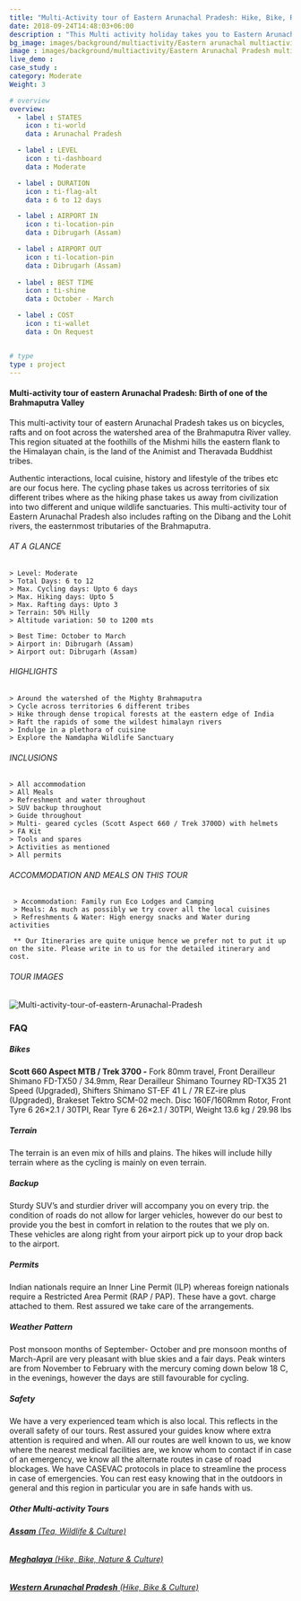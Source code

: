 ```yaml
---
title: "Multi-Activity tour of Eastern Arunachal Pradesh: Hike, Bike, Raft & Culture"
date: 2018-09-24T14:48:03+06:00
description : "This Multi activity holiday takes you to Eastern Arunachal Pradesh. Hike, bike, Raft and more in the land of the 'Dawn lit Mountains'"
bg_image: images/background/multiactivity/Eastern arunachal multiactivity tour main.jpg
image : images/background/multiactivity/Eastern Arunachal Pradesh multiactivity tour.jpg
live_demo : 
case_study : 
category: Moderate
Weight: 3

# overview
overview:
  - label : STATES
    icon : ti-world
    data : Arunachal Pradesh

  - label : LEVEL
    icon : ti-dashboard
    data : Moderate 

  - label : DURATION
    icon : ti-flag-alt
    data : 6 to 12 days

  - label : AIRPORT IN
    icon : ti-location-pin
    data : Dibrugarh (Assam)

  - label : AIRPORT OUT
    icon : ti-location-pin
    data : Dibrugarh (Assam)
    
  - label : BEST TIME
    icon : ti-shine
    data : October - March

  - label : COST
    icon : ti-wallet
    data : On Request


# type
type : project
---
```


#### Multi-activity tour of eastern Arunachal Pradesh: Birth of one of the Brahmaputra Valley

This multi-activity tour of eastern Arunachal Pradesh takes us on bicycles, rafts and on foot across the watershed area of the Brahmaputra River valley. This region situated at the foothills of the Mishmi hills the eastern flank to the Himalayan chain, is the land of the Animist and Theravada Buddhist tribes. 

Authentic interactions, local cuisine, history and lifestyle of the tribes etc are our focus here. The cycling phase takes us across territories of six different tribes where as the hiking phase takes us away from civilization into two different and unique wildlife sanctuaries. This multi-activity tour of Eastern Arunachal Pradesh also includes rafting on the Dibang and the Lohit rivers, the easternmost tributaries of the Brahmaputra.



###### AT A GLANCE
```
> Level: Moderate
> Total Days: 6 to 12
> Max. Cycling days: Upto 6 days
> Max. Hiking days: Upto 5
> Max. Rafting days: Upto 3
> Terrain: 50% Hilly 
> Altitude variation: 50 to 1200 mts

> Best Time: October to March
> Airport in: Dibrugarh (Assam)
> Airport out: Dibrugarh (Assam)
```




###### HIGHLIGHTS
```
> Around the watershed of the Mighty Brahmaputra
> Cycle across territories 6 different tribes
> Hike through dense tropical forests at the eastern edge of India
> Raft the rapids of some the wildest himalayn rivers
> Indulge in a plethora of cuisine
> Explore the Namdapha Wildlife Sanctuary
```

###### INCLUSIONS
```
> All accommodation
> All Meals
> Refreshment and water throughout
> SUV backup throughout
> Guide throughout
> Multi- geared cycles (Scott Aspect 660 / Trek 3700D) with helmets
> FA Kit
> Tools and spares
> Activities as mentioned
> All permits
```

###### ACCOMMODATION AND MEALS ON THIS TOUR

```
 > Accommodation: Family run Eco Lodges and Camping
 > Meals: As much as possibly we try cover all the local cuisines
 > Refreshments & Water: High energy snacks and Water during activities 
```

``` ** Our Itineraries are quite unique hence we prefer not to put it up on the site. Please write in to us for the detailed itinerary and cost.```

###### TOUR IMAGES

![Multi-activity-tour-of-eastern-Arunachal-Pradesh](/images/background/multiactivity/easternarunachalmultiactivitygallery.jpg)

### FAQ

##### Bikes

**Scott 660 Aspect MTB / Trek 3700 -**
Fork 80mm travel, Front Derailleur Shimano FD-TX50 / 34.9mm, Rear Derailleur Shimano Tourney RD-TX35 21 Speed (Upgraded), Shifters Shimano ST-EF 41 L / 7R EZ-ire plus (Upgraded), Brakeset Tektro SCM-02 mech. Disc 160F/160Rmm Rotor, Front Tyre 6 26×2.1 / 30TPI, Rear Tyre 6 26×2.1 / 30TPI, Weight 13.6 kg / 29.98 lbs

##### Terrain 

The terrain is an even mix of hills and plains. The hikes will include hilly terrain where as the cycling is mainly on even terrain.

##### Backup
Sturdy SUV’s and sturdier driver will accompany you on every trip. the condition of roads do not allow for larger vehicles, however do our best to provide you the best in comfort in relation to the routes that we ply on. These vehicles are along right from your airport pick up to your drop back to the airport.

##### Permits
Indian nationals require an Inner Line Permit (ILP) whereas foreign nationals require a Restricted Area Permit (RAP / PAP). These have a govt. charge attached to them. Rest assured we take care of the arrangements.

##### Weather Pattern
Post monsoon months of September- October and pre monsoon months of March-April are very pleasant with blue skies and a fair days. Peak winters are from November to February with the mercury coming down below 18 C, in the evenings, however the days are still favourable for cycling.

##### Safety 
We have a very experienced team which is also local. This reflects in the overall safety of our tours. Rest assured your guides know where extra attention is required and when. All our routes are well known to us, we know where the nearest medical facilities are, we know whom to contact if in case of an emergency, we know all the alternate routes in case of road blockages. We have CASEVAC protocols in place to streamline the process in case of emergencies. You can rest easy knowing that in the outdoors in general and this region in particular you are in safe hands with us.

##### Other Multi-activity Tours

###### [**Assam** (Tea, Wildlife & Culture)](/multiactivity/multiactivity-holiday-assam/) 
###### [**Meghalaya** (Hike, Bike, Nature & Culture)](/multiactivity/multi-activity-holiday-in-meghalaya/)  
###### [**Western Arunachal Pradesh** (Hike, Bike & Culture)](/multiactivity/western-arunachal-multiactivity-holiday/) 


